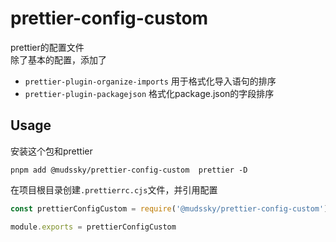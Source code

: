 # prettier-config-custom

prettier的配置文件  
除了基本的配置，添加了

- `prettier-plugin-organize-imports` 用于格式化导入语句的排序
- `prettier-plugin-packagejson` 格式化package.json的字段排序

## Usage

安装这个包和prettier

```shell
pnpm add @mudssky/prettier-config-custom  prettier -D
```

在项目根目录创建`.prettierrc.cjs`文件，并引用配置

```js
const prettierConfigCustom = require('@mudssky/prettier-config-custom')

module.exports = prettierConfigCustom
```
